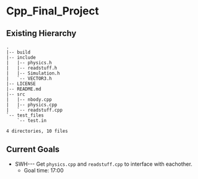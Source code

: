 Cpp_Final_Project
=================

Existing Hierarchy
------------------

```
.
|-- build
|-- include
|   |-- physics.h
|   |-- readstuff.h
|   |-- Simulation.h
|   `-- VECTOR3.h
|-- LICENSE
|-- README.md
|-- src
|   |-- nbody.cpp
|   |-- physics.cpp
|   `-- readstuff.cpp
`-- test_files
    `-- test.in

4 directories, 10 files

```

Current Goals
-------------

* SWH--- Get `physics.cpp` and `readstuff.cpp` to interface with eachother.
  - Goal time: 17:00
